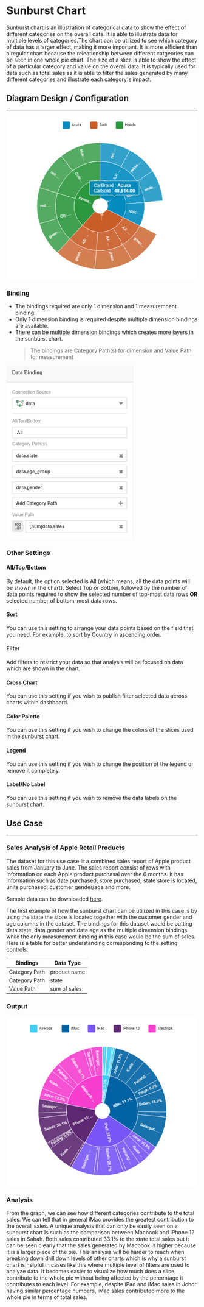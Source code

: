# Sunburst Chart

Sunburst chart is an illustration of categorical data to show the effect of different categories on the overall data. It is able to illustrate data for multiple levels of categories.The chart can be utilized to see which category of data has a larger effect, making it more important. It is more efficient than a regular chart because the releationship between different catgeories can be seen in one whole pie chart. The size of a slice is able to show the effect of a particular category and value on the overall data. It is typically used for data such as total sales as it is able to filter the sales generated by many different categories and illustrate each category's impact.

## Diagram Design / Configuration
---
![Sunburst Chart](./images/sunburst-chart/sunburst-chart-sample.PNG)

### Binding
- The bindings required are only 1 dimension and 1 measuremnent binding.  
- Only 1 dimension binding is required despite multiple dimension bindings are available.
- There can be multiple dimension bindings which creates more layers in the sunburst chart.
    >The bindings are Category Path(s) for dimension and Value Path for measurement 

![Sunburst Chart](./images/sunburst-chart/sunburst-chart-data-bind.PNG)

### Other Settings

#### All/Top/Bottom

By default, the option selected is All (which means, all the data points will be shown in the chart). Select Top or Bottom, followed by the number of data points required to show the selected number of top-most data rows **OR** selected number of bottom-most data rows.

#### Sort

You can use this setting to arrange your data points based on the field that you need. For example, to sort by Country in ascending order.

#### Filter

Add filters to restrict your data so that analysis will be focused on data which are shown in the chart.

#### Cross Chart

You can use this setting if you wish to publish filter selected data across charts within dashboard.

#### Color Palette

You can use this setting if you wish to change the colors of the slices used in the sunburst chart.

#### Legend

You can use this setting if you wish to change the position of the legend or remove it completely.

#### Label/No Label

You can use this setting if you wish to remove the data labels on the sunburst chart.

## Use Case
---

### Sales Analysis of Apple Retail Products 
The dataset for this use case is a combined sales report of Apple product sales from January to June. The sales report consist of rows with information on each Apple product purchasal over the 6 months. It has information such as date purchased, store purchased, state store is located, units purchased, customer gender/age and more. 

Sample data can be downloaded [here](./sample-data/sunburst-chart/data.xlsx).

The first example of how the sunburst chart can be utilized in this case is by using the state the store is located together with the customer gender and age columns in the dataset. The bindings for this dataset would be putting data.state, data.gender and data.age as the multiple dimension bindings while the only measurement binding in this case would be the sum of sales. Here is a table for better understanding corresponding to the setting controls.

|Bindings |Data Type|
|---|---|
|Category Path|product name|
|Category Path|state|
|Value Path|sum of sales|

### Output

![Apple Sales](./images/sunburst-chart/sunburst-chart-apple-sales.PNG)

### Analysis

From the graph, we can see how different categories contribute to the total sales. We can tell that in general iMac provides the greatest contribution to the overall sales. A unique analysis that can only be easily seen on a sunburst chart is such as the comparison between Macbook and iPhone 12 sales in Sabah. Both sales contributed 33.1% to the state total sales but it can be seen clearly that the sales generated by Macbook is higher because it is a larger piece of the pie. This analysis will be harder to reach when breaking down drill down levels of other charts which is why a sunburst chart is helpful in cases like this where multiple level of filters are used to analyze data. It becomes easier to visualize how much does a slice contribute to the whole pie without being affected by the percentage it contributes to each level. For example, despite iPad and iMac sales in Johor having similar percentage numbers, iMac sales contributed more to the whole pie in terms of total sales.
